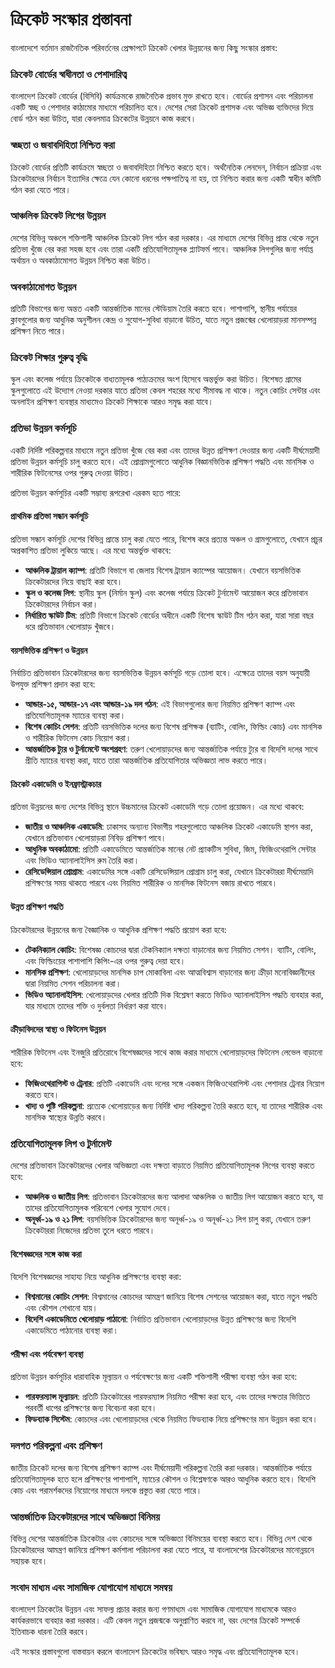 
# ক্রিকেট সংস্কার প্রস্তাবনা

বাংলাদেশে বর্তমান রাজনৈতিক পরিবর্তনের প্রেক্ষাপটে ক্রিকেট খেলার উন্নয়নের জন্য কিছু সংস্কার প্রস্তাব:

### ক্রিকেট বোর্ডের স্বাধীনতা ও পেশাদারিত্ব

বাংলাদেশ ক্রিকেট বোর্ডের (বিসিবি) কার্যক্রমকে রাজনৈতিক প্রভাব মুক্ত রাখতে হবে। বোর্ডের প্রশাসন এবং পরিচালনা একটি স্বচ্ছ ও পেশাদার কাঠামোর মাধ্যমে পরিচালিত হবে। দেশের সেরা ক্রিকেট প্রশাসক এবং অভিজ্ঞ ব্যক্তিদের দিয়ে বোর্ড গঠন করা উচিত, যারা কেবলমাত্র ক্রিকেটের উন্নয়নে কাজ করবে।

### স্বচ্ছতা ও জবাবদিহিতা নিশ্চিত করা

ক্রিকেট বোর্ডের প্রতিটি কার্যক্রমে স্বচ্ছতা ও জবাবদিহিতা নিশ্চিত করতে হবে। অর্থনৈতিক লেনদেন, নির্বাচন প্রক্রিয়া এবং ক্রিকেটারদের নির্বাচন ইত্যাদির ক্ষেত্রে যেন কোনো ধরনের পক্ষপাতিত্ব না হয়, তা নিশ্চিত করার জন্য একটি স্বাধীন কমিটি গঠন করা যেতে পারে।

### আঞ্চলিক ক্রিকেট লিগের উন্নয়ন

দেশের বিভিন্ন অঞ্চলে শক্তিশালী আঞ্চলিক ক্রিকেট লিগ গঠন করা দরকার। এর মাধ্যমে দেশের বিভিন্ন প্রান্ত থেকে নতুন প্রতিভা খুঁজে বের করা সহজ হবে এবং তারা একটি প্রতিযোগিতামূলক প্ল্যাটফর্ম পাবে। আঞ্চলিক লিগগুলির জন্য পর্যাপ্ত অর্থায়ন ও অবকাঠামোগত উন্নয়ন নিশ্চিত করা উচিত।

### অবকাঠামোগত উন্নয়ন

প্রতিটি বিভাগের জন্য অন্তত একটি আন্তর্জাতিক মানের স্টেডিয়াম তৈরি করতে হবে। পাশাপাশি, স্থানীয় পর্যায়ের ক্লাবগুলোর জন্য আধুনিক অনুশীলন কেন্দ্র ও সুযোগ-সুবিধা বাড়ানো উচিত, যাতে নতুন প্রজন্মের খেলোয়াড়রা মানসম্পন্ন প্রশিক্ষণ নিতে পারে।

### ক্রিকেট শিক্ষার গুরুত্ব বৃদ্ধি

স্কুল এবং কলেজ পর্যায়ে ক্রিকেটকে বাধ্যতামূলক পাঠ্যক্রমের অংশ হিসেবে অন্তর্ভুক্ত করা উচিত। বিশেষত গ্রামের স্কুলগুলোতে এই উদ্যোগ নেওয়া দরকার যাতে প্রতিভা কেবল শহরের মধ্যে সীমাবদ্ধ না থাকে। নতুন কোচিং সেন্টার এবং অনলাইন প্রশিক্ষণ ব্যবস্থার মাধ্যমেও ক্রিকেট শিক্ষাকে আরও সমৃদ্ধ করা যাবে।

### প্রতিভা উন্নয়ন কর্মসূচি

একটি নির্দিষ্ট পরিকল্পনার মাধ্যমে নতুন প্রতিভা খুঁজে বের করা এবং তাদের উন্নত প্রশিক্ষণ দেওয়ার জন্য একটি দীর্ঘমেয়াদী প্রতিভা উন্নয়ন কর্মসূচি চালু করতে হবে। এই প্রোগ্রামগুলোতে আধুনিক বিজ্ঞানভিত্তিক প্রশিক্ষণ পদ্ধতি এবং মানসিক ও শারীরিক ফিটনেসের ওপর গুরুত্ব দেওয়া উচিত।

প্রতিভা উন্নয়ন কর্মসূচির একটি সম্ভাব্য রূপরেখা এরকম হতে পারে:

#### প্রাথমিক প্রতিভা সন্ধান কর্মসূচি

প্রতিভা সন্ধান কর্মসূচি দেশের বিভিন্ন প্রান্তে চালু করা যেতে পারে, বিশেষ করে প্রত্যন্ত অঞ্চল ও গ্রামগুলোতে, যেখানে প্রচুর অপ্রকাশিত প্রতিভা লুকিয়ে আছে। এর মধ্যে অন্তর্ভুক্ত থাকবে:

- **আঞ্চলিক ট্রায়াল ক্যাম্প**: প্রতিটি বিভাগে বা জেলায় বিশেষ ট্রায়াল ক্যাম্পের আয়োজন। যেখানে বয়সভিত্তিক ক্রিকেটারদের নিয়ে বাছাই করা হবে।
- **স্কুল ও কলেজ লিগ**: স্থানীয় স্কুল (নির্মান স্কুল)  এবং কলেজ পর্যায়ে ক্রিকেট টুর্নামেন্ট আয়োজন করে প্রতিভাবান ক্রিকেটারদের নির্বাচন করা।
- **নির্ধারিত স্কাউট টিম**: প্রতিটি বিভাগে ক্রিকেট বোর্ডের অধীনে একটি বিশেষ স্কাউট টিম গঠন করা, যারা সারা বছর ধরে প্রতিভাবান খেলোয়াড় খুঁজবে।

#### বয়সভিত্তিক প্রশিক্ষণ ও উন্নয়ন

নির্বাচিত প্রতিভাবান ক্রিকেটারদের জন্য বয়সভিত্তিক উন্নয়ন কর্মসূচি গড়ে তোলা হবে। এক্ষেত্রে তাদের বয়স অনুযায়ী উপযুক্ত প্রশিক্ষণ প্রদান করা হবে:

- **আন্ডার-১৫, আন্ডার-১৭ এবং আন্ডার-১৯ দল গঠন**: এই বিভাগগুলোর জন্য নিয়মিত প্রশিক্ষণ ক্যাম্প এবং প্রতিযোগিতামূলক ম্যাচের ব্যবস্থা করা।
- **বিশেষ কোচিং সেশন**: প্রতিটি বয়সভিত্তিক দলের জন্য বিশেষ প্রশিক্ষক (ব্যাটিং, বোলিং, ফিল্ডিং কোচ) এবং মানসিক ও শারীরিক ফিটনেস কোচ নিয়োগ করা।
- **আন্তর্জাতিক ট্যুর ও টুর্নামেন্টে অংশগ্রহণ**: তরুণ খেলোয়াড়দের জন্য আন্তর্জাতিক পর্যায়ে ট্যুর বা বিদেশি দলের সাথে প্রীতি ম্যাচের ব্যবস্থা করা, যাতে তারা আন্তর্জাতিক প্রতিযোগিতার অভিজ্ঞতা লাভ করতে পারে।

#### ক্রিকেট একাডেমি ও ইনফ্রাস্ট্রাকচার

প্রতিভা উন্নয়নের জন্য দেশের বিভিন্ন স্থানে উচ্চমানের ক্রিকেট একাডেমি গড়ে তোলা প্রয়োজন। এর মধ্যে থাকবে:

- **জাতীয় ও আঞ্চলিক একাডেমি**: ঢাকাসহ অন্যান্য বিভাগীয় শহরগুলোতে আঞ্চলিক ক্রিকেট একাডেমি স্থাপন করা, যেখানে প্রতিভাবান খেলোয়াড়রা নিবিড় প্রশিক্ষণ পাবে।
- **আধুনিক অবকাঠামো**: প্রতিটি একাডেমিতে আন্তর্জাতিক মানের নেট প্র্যাকটিস সুবিধা, জিম, ফিজিওথেরাপি সেন্টার এবং ভিডিও অ্যানালাইসিস রুম তৈরি করা।
- **রেসিডেন্সিয়াল প্রোগ্রাম**: একাডেমির সঙ্গে একটি রেসিডেন্সিয়াল প্রোগ্রাম চালু করা, যেখানে ক্রিকেটাররা দীর্ঘমেয়াদি প্রশিক্ষণের সময় থাকতে পারবে এবং নিয়মিত শারীরিক ও মানসিক ফিটনেস বজায় রাখতে পারবে।

#### উন্নত প্রশিক্ষণ পদ্ধতি

ক্রিকেটারদের উন্নয়নের জন্য বৈজ্ঞানিক ও আধুনিক প্রশিক্ষণ পদ্ধতি প্রয়োগ করা হবে:

- **টেকনিক্যাল কোচিং**: বিশেষজ্ঞ কোচদের দ্বারা টেকনিক্যাল দক্ষতা বাড়ানোর জন্য নিয়মিত সেশন। ব্যাটিং, বোলিং, এবং ফিল্ডিংয়ের পাশাপাশি কিপিং-এর ওপর গুরুত্ব দেয়া হবে।
- **মানসিক প্রশিক্ষণ**: খেলোয়াড়দের মানসিক চাপ মোকাবিলা এবং আত্মবিশ্বাস বাড়ানোর জন্য ক্রীড়া মনোবিজ্ঞানীদের দ্বারা নিয়মিত সেশন পরিচালনা করা।
- **ভিডিও অ্যানালাইসিস**: খেলোয়াড়দের খেলার প্রতিটি দিক বিশ্লেষণ করতে ভিডিও অ্যানালাইসিস পদ্ধতি ব্যবহার করা, যার মাধ্যমে তাদের শক্তি ও দুর্বলতা নির্ধারণ করা যাবে।

#### ক্রীড়াবিদদের স্বাস্থ্য ও ফিটনেস উন্নয়ন

শারীরিক ফিটনেস এবং ইনজুরি প্রতিরোধে বিশেষজ্ঞদের সাথে কাজ করার মাধ্যমে খেলোয়াড়দের ফিটনেস লেভেল বাড়ানো হবে:

- **ফিজিওথেরাপিস্ট ও ট্রেনার**: প্রতিটি একাডেমি এবং দলের সঙ্গে একজন ফিজিওথেরাপিস্ট এবং পেশাদার ট্রেনার নিয়োগ করতে হবে।
- **খাদ্য ও পুষ্টি পরিকল্পনা**: প্রত্যেক খেলোয়াড়ের জন্য নির্দিষ্ট খাদ্য পরিকল্পনা তৈরি করতে হবে, যা তাদের শারীরিক এবং মানসিক স্বাস্থ্যের উন্নতি করবে।

### প্রতিযোগিতামূলক লিগ ও টুর্নামেন্ট

দেশের প্রতিভাবান ক্রিকেটারদের খেলার অভিজ্ঞতা এবং দক্ষতা বাড়াতে নিয়মিত প্রতিযোগিতামূলক লিগের ব্যবস্থা করতে হবে:

- **আঞ্চলিক ও জাতীয় লিগ**: প্রতিভাবান ক্রিকেটারদের জন্য আলাদা আঞ্চলিক ও জাতীয় লিগ আয়োজন করতে হবে, যা তাদের প্রতিযোগিতামূলক পরিবেশে খেলার সুযোগ দেবে।
- **অনূর্ধ্ব-১৯ ও ২১ লিগ**: বয়সভিত্তিক ক্রিকেটারদের জন্য অনূর্ধ্ব-১৯ ও অনূর্ধ্ব-২১ লিগ চালু করা, যেখানে তরুণ ক্রিকেটাররা নিজেদের প্রতিভা তুলে ধরতে পারবে।

#### বিশেষজ্ঞদের সঙ্গে কাজ করা

বিদেশি বিশেষজ্ঞদের সাহায্য নিয়ে আধুনিক প্রশিক্ষণের ব্যবস্থা করা:

- **বিশ্বমানের কোচিং সেশন**: বিশ্বমানের কোচদের আমন্ত্রণ জানিয়ে বিশেষ সেশনের আয়োজন করা, যাতে নতুন পদ্ধতি এবং কৌশল শেখানো যায়।
- **বিদেশি একাডেমিতে খেলোয়াড় পাঠানো**: নির্বাচিত প্রতিভাবান খেলোয়াড়দের উন্নত প্রশিক্ষণের জন্য বিদেশি একাডেমিতে পাঠানোর ব্যবস্থা করা।

#### পরীক্ষা এবং পর্যবেক্ষণ ব্যবস্থা

প্রতিভা উন্নয়ন কর্মসূচির ধারাবাহিক মূল্যায়ন ও পর্যবেক্ষণের জন্য একটি শক্তিশালী পরীক্ষা ব্যবস্থা গঠন করা হবে:

- **পারফরম্যান্স মূল্যায়ন**: প্রতিটি ক্রিকেটারের পারফরম্যান্স নিয়মিত পরীক্ষা করা হবে, এবং তাদের দক্ষতার ভিত্তিতে পরবর্তী ধাপের প্রশিক্ষণের জন্য বিবেচনা করা হবে।
- **ফিডব্যাক সিস্টেম**: কোচদের এবং খেলোয়াড়দের থেকে নিয়মিত ফিডব্যাক নিয়ে প্রশিক্ষণের মান উন্নয়ন করা হবে।

### দলগত পরিকল্পনা এবং প্রশিক্ষণ

জাতীয় ক্রিকেট দলের জন্য বিশেষ প্রশিক্ষণ ক্যাম্প এবং দীর্ঘমেয়াদী পরিকল্পনা তৈরি করা দরকার। আন্তর্জাতিক পর্যায়ে প্রতিযোগিতামূলক হতে হলে প্রশিক্ষণের পাশাপাশি, ম্যাচের কৌশল ও বিশ্লেষণকে আরও আধুনিক করতে হবে। বিদেশি কোচ এবং পরামর্শকদের নিয়োগের মাধ্যমে দলকে প্রস্তুত করা যেতে পারে।

### আন্তর্জাতিক ক্রিকেটারদের সাথে অভিজ্ঞতা বিনিময়

বিভিন্ন দেশের আন্তর্জাতিক ক্রিকেটার এবং কোচদের সঙ্গে অভিজ্ঞতা বিনিময়ের ব্যবস্থা করতে হবে। বিভিন্ন দেশ থেকে ক্রিকেটারদের আমন্ত্রণ জানিয়ে প্রশিক্ষণ কর্মশালা পরিচালনা করা যেতে পারে, যা বাংলাদেশের ক্রিকেটারদের মানোন্নয়নে সহায়ক হবে।

### সংবাদ মাধ্যম এবং সামাজিক যোগাযোগ মাধ্যমে সমন্বয়

বাংলাদেশ ক্রিকেটের উন্নয়ন এবং সাফল্য প্রচার করার জন্য গণমাধ্যম এবং সামাজিক যোগাযোগ মাধ্যমকে আরও কার্যকরভাবে ব্যবহার করা দরকার। এটি কেবল নতুন প্রজন্মকে অনুপ্রাণিত করবে না, বরং দেশের ক্রিকেট সম্পর্কে ইতিবাচক ধারনা তৈরি করবে।

এই সংস্কার প্রস্তাবগুলো বাস্তবায়ন করলে বাংলাদেশ ক্রিকেটের ভবিষ্যৎ আরও সমৃদ্ধ এবং প্রতিযোগিতামূলক হবে।
